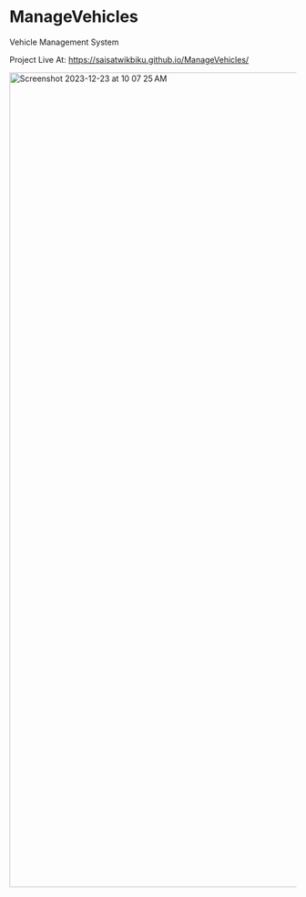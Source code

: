 # ManageVehicles
Vehicle Management System

Project Live At: https://saisatwikbiku.github.io/ManageVehicles/

<img width="1430" alt="Screenshot 2023-12-23 at 10 07 25 AM" src="https://github.com/SaisatwikBiku/ManageVehicles/assets/86428816/811df0a6-e760-48c0-ba22-20c5df7133a0">
